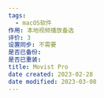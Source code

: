 ```yaml
---
tags:
  - macOS软件
作用: 本地视频播放备选
评价: 3
设置同步: 不需要
是否已备份:
是否已重装:
title: Movist Pro
date created: 2023-02-28
date modified: 2023-03-08
---
```

